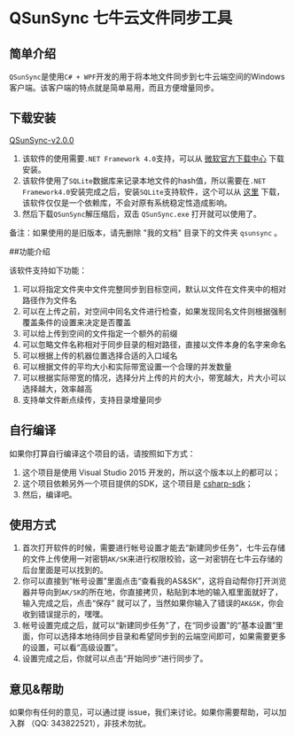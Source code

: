 ﻿# QSunSync 七牛云文件同步工具

## 简单介绍

`QSunSync`是使用`C# + WPF`开发的用于将本地文件同步到七牛云端空间的Windows客户端。该客户端的特点就是简单易用，而且方便增量同步。

## 下载安装

[QSunSync-v2.0.0](http://devtools.qiniu.com/QSunSync-v2.0.0.zip) 

1. 该软件的使用需要`.NET Framework 4.0`支持，可以从 [微软官方下载中心](https://www.microsoft.com/zh-cn/download/details.aspx?id=17718) 下载安装。  
2. 该软件使用了`SQLite`数据库来记录本地文件的hash值，所以需要在`.NET Framework4.0`安装完成之后，安装`SQLite`支持软件，这个可以从 [这里](
http://devtools.qiniu.com/sqlite_net4.0.exe) 下载，该软件仅仅是一个依赖库，不会对原有系统稳定性造成影响。  
3. 然后下载`QSunSync`解压缩后，双击 `QSunSync.exe` 打开就可以使用了。 

备注：如果使用的是旧版本，请先删除 "我的文档" 目录下的文件夹 `qsunsync` 。

##功能介绍

该软件支持如下功能：  

1. 可以将指定文件夹中文件完整同步到目标空间，默认以文件在文件夹中的相对路径作为文件名  
2. 可以在上传之前，对空间中同名文件进行检查，如果发现同名文件则根据强制覆盖条件的设置来决定是否覆盖  
3. 可以给上传到空间的文件指定一个额外的前缀    
4. 可以忽略文件名称相对于同步目录的相对路径，直接以文件本身的名字来命名  
5. 可以根据上传的机器位置选择合适的入口域名  
6. 可以根据文件的平均大小和实际带宽设置一个合理的并发数量  
7. 可以根据实际带宽的情况，选择分片上传的片的大小，带宽越大，片大小可以选择越大，效率越高  
8. 支持单文件断点续传，支持目录增量同步

##  自行编译

如果你打算自行编译这个项目的话，请按照如下方式： 
 
1. 这个项目是使用 Visual Studio 2015 开发的，所以这个版本以上的都可以；  
2. 这个项目依赖另外一个项目提供的SDK，这个项目是 [csharp-sdk](https://github.com/qiniu/csharp-sdk)；  
3. 然后，编译吧。  
 

## 使用方式

1. 首次打开软件的时候，需要进行帐号设置才能去“新建同步任务”，七牛云存储的文件上传使用一对密钥`AK/SK`来进行权限校验，这一对密钥在七牛云存储的后台里面是可以找到的。  
2. 你可以直接到“帐号设置”里面点击“查看我的AS&SK”，这将自动帮你打开浏览器并导向到`AK/SK`的所在地，你直接拷贝，粘贴到本地的输入框里面就好了，输入完成之后，点击“保存”
就可以了，当然如果你输入了错误的`AK&SK`，你会收到错误提示的，嘿嘿。  
3. 帐号设置完成之后，就可以“新建同步任务”了，在“同步设置”的“基本设置”里面，你可以选择本地待同步目录和希望同步到的云端空间即可，如果需要更多的设置，可以看“高级设置”。
4. 设置完成之后，你就可以点击“开始同步”进行同步了。  


## 意见&帮助

如果你有任何的意见，可以通过提 issue，我们来讨论。如果你需要帮助，可以加入群 （QQ: 343822521），非技术勿扰。
